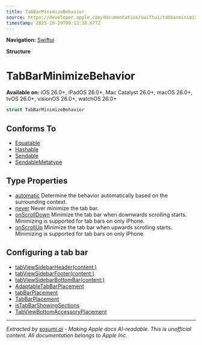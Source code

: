 ```yaml
---
title: TabBarMinimizeBehavior
source: https://developer.apple.com/documentation/swiftui/tabbarminimizebehavior
timestamp: 2025-10-29T00:12:18.677Z
---
```


**Navigation:** [Swiftui](/documentation/swiftui)

**Structure**

# TabBarMinimizeBehavior

**Available on:** iOS 26.0+, iPadOS 26.0+, Mac Catalyst 26.0+, macOS 26.0+, tvOS 26.0+, visionOS 26.0+, watchOS 26.0+

```swift
struct TabBarMinimizeBehavior
```

## Conforms To

- [Equatable](/documentation/Swift/Equatable)
- [Hashable](/documentation/Swift/Hashable)
- [Sendable](/documentation/Swift/Sendable)
- [SendableMetatype](/documentation/Swift/SendableMetatype)

## Type Properties

- [automatic](/documentation/swiftui/tabbarminimizebehavior/automatic) Determine the behavior automatically based on the surrounding context.
- [never](/documentation/swiftui/tabbarminimizebehavior/never) Never minimize the tab bar.
- [onScrollDown](/documentation/swiftui/tabbarminimizebehavior/onscrolldown) Minimize the tab bar when downwards scrolling starts. Minimizing is supported for tab bars on only iPhone.
- [onScrollUp](/documentation/swiftui/tabbarminimizebehavior/onscrollup) Minimize the tab bar when upwards scrolling starts. Minimizing is supported for tab bars on only iPhone.

## Configuring a tab bar

- [tabViewSidebarHeader(content:)](/documentation/swiftui/view/tabviewsidebarheader(content:))
- [tabViewSidebarFooter(content:)](/documentation/swiftui/view/tabviewsidebarfooter(content:))
- [tabViewSidebarBottomBar(content:)](/documentation/swiftui/view/tabviewsidebarbottombar(content:))
- [AdaptableTabBarPlacement](/documentation/swiftui/adaptabletabbarplacement)
- [tabBarPlacement](/documentation/swiftui/environmentvalues/tabbarplacement)
- [TabBarPlacement](/documentation/swiftui/tabbarplacement)
- [isTabBarShowingSections](/documentation/swiftui/environmentvalues/istabbarshowingsections)
- [TabViewBottomAccessoryPlacement](/documentation/swiftui/tabviewbottomaccessoryplacement)

---

*Extracted by [sosumi.ai](https://sosumi.ai) - Making Apple docs AI-readable.*
*This is unofficial content. All documentation belongs to Apple Inc.*
